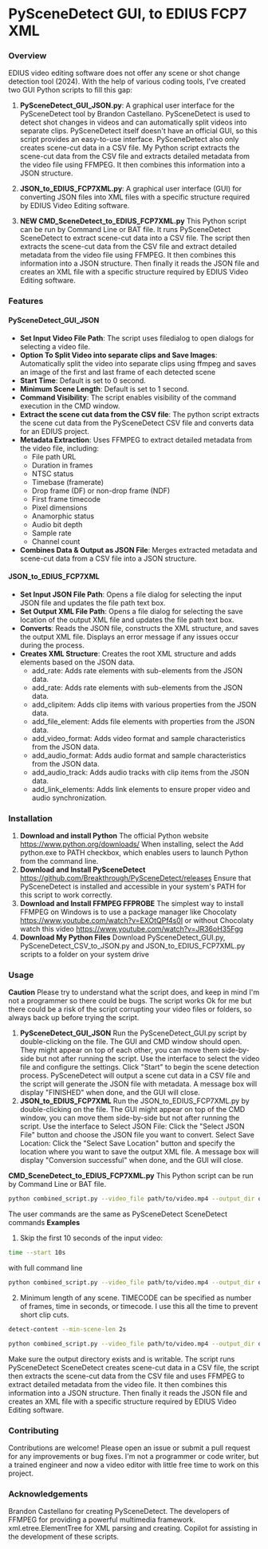 # PySceneDetect GUI, to EDIUS FCP7 XML

### Overview
EDIUS video editing software does not offer any scene or shot change detection tool (2024). With the help of various coding tools, I've created two GUI Python scripts to fill this gap:

1. **PySceneDetect_GUI_JSON.py**: A graphical user interface for the PySceneDetect tool by Brandon Castellano. PySceneDetect is used to detect shot changes in videos and can automatically split videos into separate clips. PySceneDetect itself doesn't have an official GUI, so this script provides an easy-to-use interface. PySceneDetect also only creates scene-cut data in a CSV file. My Python script extracts the scene-cut data from the CSV file and extracts detailed metadata from the video file using FFMPEG. It then combines this information into a JSON structure.

2. **JSON_to_EDIUS_FCP7XML.py**: A graphical user interface (GUI) for converting JSON files into XML files with a specific structure required by EDIUS Video Editing software.

3. **NEW CMD_SceneDetect_to_EDIUS_FCP7XML.py** This Python script can be run by Command Line or BAT file. It runs PySceneDetect SceneDetect to extract scene-cut data into a CSV file. The script then extracts the scene-cut data from the CSV file and extract detailed metadata from the video file using FFMPEG. It then combines this information into a JSON structure. Then finally it reads the JSON file and creates an XML file with a specific structure required by EDIUS Video Editing software.

### Features

#### PySceneDetect_GUI_JSON
- **Set Input Video File Path**: The script uses filedialog to open dialogs for selecting a video file. 
- **Option To Split Video into separate clips and Save Images**:  Automatically split the video into separate clips using ffmpeg and saves an image of the first and last frame of each detected scene 
- **Start Time**: Default is set to 0 second.
- **Minimum Scene Length**: Default is set to 1 second.
- **Command Visibility**: The script enables visibility of the command execution in the CMD window.
- **Extract the scene cut data from the CSV file**: The python script extracts the scene cut data from the PySceneDetect CSV file and converts data for an EDIUS project.
- **Metadata Extraction**: Uses FFMPEG to extract detailed metadata from the video file, including:
  - File path URL
  - Duration in frames
  - NTSC status
  - Timebase (framerate)
  - Drop frame (DF) or non-drop frame (NDF)
  - First frame timecode
  - Pixel dimensions
  - Anamorphic status
  - Audio bit depth
  - Sample rate
  - Channel count
- **Combines Data & Output as JSON File**: Merges extracted metadata and scene-cut data from a CSV file into a JSON structure.

#### JSON_to_EDIUS_FCP7XML
- **Set Input JSON File Path**: Opens a file dialog for selecting the input JSON file and updates the file path text box.
- **Set Output XML File Path**: Opens a file dialog for selecting the save location of the output XML file and updates the file path text box.
- **Converts**: Reads the JSON file, constructs the XML structure, and saves the output XML file. Displays an error message if any issues occur during the process.
- **Creates XML Structure**: Creates the root XML structure and adds elements based on the JSON data.
  - add_rate: Adds rate elements with sub-elements from the JSON data.
  - add_rate: Adds rate elements with sub-elements from the JSON data.
  - add_clipitem: Adds clip items with various properties from the JSON data.
  - add_file_element: Adds file elements with properties from the JSON data.
  - add_video_format: Adds video format and sample characteristics from the JSON data.
  - add_audio_format: Adds audio format and sample characteristics from the JSON data.
  - add_audio_track: Adds audio tracks with clip items from the JSON data.
  - add_link_elements: Adds link elements to ensure proper video and audio synchronization. 

### Installation

1. **Download and install Python**
   The official Python website https://www.python.org/downloads/ When installing, select the Add python.exe to PATH checkbox, which enables users to launch Python from the command line.
2. **Download and Install PySceneDetect**
   https://github.com/Breakthrough/PySceneDetect/releases Ensure that PySceneDetect is installed and accessible in your system's PATH for this script to work correctly.
3. **Download and Install FFMPEG FFPROBE**
   The simplest way to install FFMPEG on Windows is to use a package manager like Chocolaty https://www.youtube.com/watch?v=EXOtQPf4s0I or without Chocolaty watch this video https://www.youtube.com/watch?v=JR36oH35Fgg
4. **Download My Python Files**
   Download PySceneDetect_GUI.py, PySceneDetect_CSV_to_JSON.py and JSON_to_EDIUS_FCP7XML.py scripts to a folder on your system drive
   
### Usage

**Caution**
Please try to understand what the script does, and keep in mind I'm not a programmer so there could be bugs. The script works Ok for me but there could be a risk of the script corrupting your video files or folders, so always back up before trying the script.

1. **PySceneDetect_GUI_JSON**
   Run the PySceneDetect_GUI.py script by double-clicking on the file. The GUI and CMD window should open. They might appear on top of each other, you can move them side-by-side but not after running the script. Use the interface to select the video file and configure the settings. Click "Start" to begin the scene detection process. PySceneDetect will output a scene cut data in a CSV file and the script will generate the JSON file with metadata. A message box will display "FINISHED" when done, and the GUI will close.
2. **JSON_to_EDIUS_FCP7XML**
    Run the JSON_to_EDIUS_FCP7XML.py by double-clicking on the file. The GUI might appear on top of the CMD window, you can move them side-by-side but not after running the script. Use the interface to Select JSON File: Click the "Select JSON File" button and choose the JSON file you want to convert. Select Save Location: Click the "Select Save Location" button and specify the location where you want to save the output XML file. A message box will display "Conversion successful" when done, and the GUI will close.

**CMD_SceneDetect_to_EDIUS_FCP7XML.py**
This Python script can be run by Command Line or BAT file. 
```bash
python combined_script.py --video_file path/to/video.mp4 --output_dir output_directory -- user_commands_here
```
The user commands are the same as PySceneDetect SceneDetect commands
**Examples**
1. Skip the first 10 seconds of the input video: 
```bash 
time --start 10s
```
with full command line
```bash
python combined_script.py --video_file path/to/video.mp4 --output_dir output_directory time --start 10s
```
2. Minimum length of any scene. TIMECODE can be specified as number of frames, time in seconds, or timecode. I use this all the time to prevent short clip cuts.
```bash
detect-content --min-scene-len 2s
```
```bash
python combined_script.py --video_file path/to/video.mp4 --output_dir output_directory time --start 10s
```
Make sure the output directory exists and is writable. The script runs PySceneDetect SceneDetect creates scene-cut data in a CSV file, the script then extracts the scene-cut data from the CSV file and uses FFMPEG to extract detailed metadata from the video file. It then combines this information into a JSON structure. Then finally it reads the JSON file and creates an XML file with a specific structure required by EDIUS Video Editing software.
   
	
### Contributing
Contributions are welcome! Please open an issue or submit a pull request for any improvements or bug fixes. I'm not a programmer or code writer, but a trained engineer and now a video editor with little free time to work on this project.

### Acknowledgements
Brandon Castellano for creating PySceneDetect.
The developers of FFMPEG for providing a powerful multimedia framework.
xml.etree.ElementTree for XML parsing and creating.
Copilot for assisting in the development of these scripts.	


